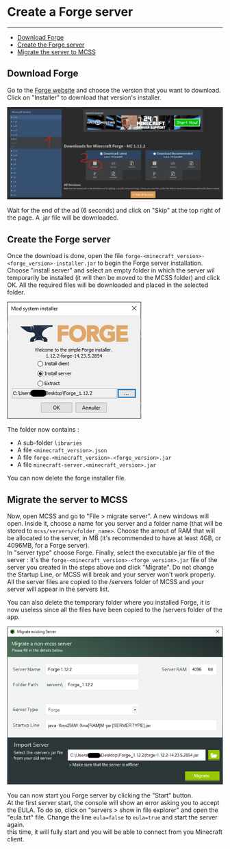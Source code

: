 # Create a Forge server

---

*   [Download Forge](#download-forge)
*   [Create the Forge server](#create-forge-server)
*   [Migrate the server to MCSS](#migrate-server)

<a name="download-forge"></a>
## Download Forge

Go to the [Forge website](https://files.minecraftforge.net) and choose the version that you want to download. Click on "Installer" to download that version's installer.

![Forge website](assets/screenshots/download_forge.png)

Wait for the end of the ad (6 seconds) and click on "Skip" at the top right of the page. A .jar file will be downloaded.

<a name="create-forge-server"></a>
## Create the Forge server

Once the download is done, open the file `forge-<minecraft_version>-<forge_version>-installer.jar` to begin the Forge server installation. <br>
Choose "install server" and select an empty folder in which the server wil temporarily be installed (it will then be moved to the MCSS folder) and click OK. All the required files will be downloaded and placed in the selected folder.

![The Forge installer](assets/screenshots/install_forge.png)

The folder now contains : 

*   A sub-folder `libraries`
*   A file `<minecraft_version>.json`
*   A file `forge-<minecraft_version>-<forge_version>.jar`
*   A file `minecraft-server.<minecraft_version>.jar`

You can now delete the forge installer file.

<a name="migrate-server"></a>
## Migrate the server to MCSS

Now, open MCSS and go to "File > migrate server". A new windows will open. Inside it, choose a name for you server and a folder name (that will be stored to `mcss/servers/<folder_name>`. Choose the amout of RAM that will be allocated to the server, in MB (it's recommended to have at least 4GB, or 4096MB, for a Forge server).<br>
In "server type" choose Forge. Finally, select the executable jar file of the server : it's the `forge-<minecraft_version>-<forge_version>.jar` file of the server you created in the steps above and click "Migrate". Do not change the Startup Line, or MCSS will break and your server won't work properly.<br>
All the server files are copied to the /servers folder of MCSS and your server will appear in the servers list. <br>

You can also delete the temporary folder where you installed Forge, it is now useless since all the files have been copied to the /servers folder of the app.

![server migration window](assets/screenshots/migrate_forge.png)

You can now start you Forge server by clicking the "Start" button. <br>
At the first server start, the console will show an error asking you to accept the EULA. To do so, click on "servers > show in file explorer" and open the "eula.txt" file. Change the line `eula=false` to `eula=true` and start the server again. <br>
this time, it will fully start and you will be able to connect from you Minecraft client.


